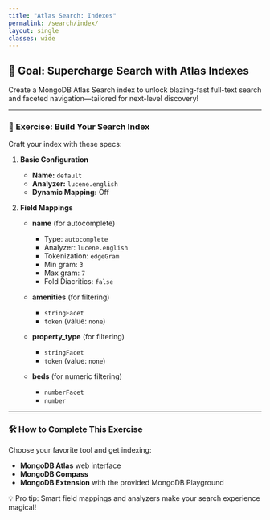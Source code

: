 ```yaml
---
title: "Atlas Search: Indexes"
permalink: /search/index/
layout: single
classes: wide
---
```


## 🚀 Goal: Supercharge Search with Atlas Indexes

Create a MongoDB Atlas Search index to unlock blazing-fast full-text search and faceted navigation—tailored for next-level discovery!

---

### 🧩 Exercise: Build Your Search Index

Craft your index with these specs:

1. **Basic Configuration**
   - **Name:** `default`
   - **Analyzer:** `lucene.english`
   - **Dynamic Mapping:** Off

2. **Field Mappings**
   - **name** (for autocomplete)
     - Type: `autocomplete`
     - Analyzer: `lucene.english`
     - Tokenization: `edgeGram`
     - Min gram: `3`
     - Max gram: `7`
     - Fold Diacritics: `false`
   
   - **amenities** (for filtering)
     - `stringFacet`
     - `token` (value: `none`)

   - **property_type** (for filtering)
     - `stringFacet`
     - `token` (value: `none`)

   - **beds** (for numeric filtering)
     - `numberFacet`
     - `number`

---

### 🛠️ How to Complete This Exercise

Choose your favorite tool and get indexing:
- **MongoDB Atlas** web interface
- **MongoDB Compass**
- **MongoDB Extension** with the provided MongoDB Playground

💡 Pro tip: Smart field mappings and analyzers make your search experience magical!
